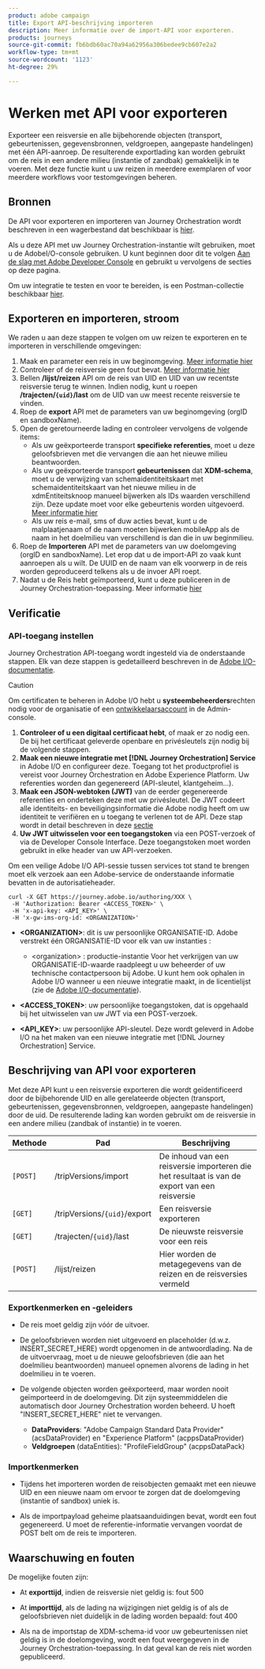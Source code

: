 ```yaml
---
product: adobe campaign
title: Export API-beschrijving importeren
description: Meer informatie over de import-API voor exporteren.
products: journeys
source-git-commit: fb6bdb60ac70a94a62956a306bedee9cb607e2a2
workflow-type: tm+mt
source-wordcount: '1123'
ht-degree: 29%

---
```



# Werken met API voor exporteren

Exporteer een reisversie en alle bijbehorende objecten (transport, gebeurtenissen, gegevensbronnen, veldgroepen, aangepaste handelingen) met één API-aanroep. De resulterende exportlading kan worden gebruikt om de reis in een andere milieu (instantie of zandbak) gemakkelijk in te voeren.
Met deze functie kunt u uw reizen in meerdere exemplaren of voor meerdere workflows voor testomgevingen beheren.


## Bronnen

De API voor exporteren en importeren van Journey Orchestration wordt beschreven in een wagerbestand dat beschikbaar is [hier](https://adobedocs.github.io/JourneyAPI/docs/).

Als u deze API met uw Journey Orchestration-instantie wilt gebruiken, moet u de AdobeI/O-console gebruiken. U kunt beginnen door dit te volgen [Aan de slag met Adobe Developer Console](https://www.adobe.io/apis/experienceplatform/console/docs.html#!AdobeDocs/adobeio-console/master/getting-started.md) en gebruikt u vervolgens de secties op deze pagina.

Om uw integratie te testen en voor te bereiden, is een Postman-collectie beschikbaar [hier](https://raw.githubusercontent.com/AdobeDocs/JourneyAPI/master/postman-collections/Journey-Orchestration_Export-import-API_postman-collection.json).


## Exporteren en importeren, stroom

We raden u aan deze stappen te volgen om uw reizen te exporteren en te importeren in verschillende omgevingen:

1. Maak en parameter een reis in uw beginomgeving. [Meer informatie hier](https://experienceleague.adobe.com/docs/journeys/using/building-journeys/about-journey-building/journey.html)
1. Controleer of de reisversie geen fout bevat. [Meer informatie hier](https://experienceleague.adobe.com/docs/journeys/using/building-journeys/testing-the-journey.html)
1. Bellen **/lijst/reizen** API om de reis van UID en UID van uw recentste reisversie terug te winnen. Indien nodig, kunt u roepen **/trajecten/`{uid}`/last** om de UID van uw meest recente reisversie te vinden.
1. Roep de **export** API met de parameters van uw beginomgeving (orgID en sandboxName).
1. Open de geretourneerde lading en controleer vervolgens de volgende items:
   * Als uw geëxporteerde transport **specifieke referenties**, moet u deze geloofsbrieven met die vervangen die aan het nieuwe milieu beantwoorden.
   * Als uw geëxporteerde transport **gebeurtenissen** dat **XDM-schema**, moet u de verwijzing van schemaidentiteitskaart met schemaidentiteitskaart van het nieuwe milieu in de xdmEntiteitsknoop manueel bijwerken als IDs waarden verschillend zijn. Deze update moet voor elke gebeurtenis worden uitgevoerd. [Meer informatie hier](https://experienceleague.adobe.com/docs/journeys/using/events-journeys/experience-event-schema.html)
   * Als uw reis e-mail, sms of duw acties bevat, kunt u de malplaatjenaam of de naam moeten bijwerken mobileApp als de naam in het doelmilieu van verschillend is dan die in uw beginmilieu.
1. Roep de **Importeren** API met de parameters van uw doelomgeving (orgID en sandboxName). Let erop dat u de import-API zo vaak kunt aanroepen als u wilt. De UUID en de naam van elk voorwerp in de reis worden geproduceerd telkens als u de invoer API roept.
1. Nadat u de Reis hebt geïmporteerd, kunt u deze publiceren in de Journey Orchestration-toepassing. Meer informatie [hier](https://experienceleague.adobe.com/docs/journeys/using/building-journeys/publishing-the-journey.html)


## Verificatie

### API-toegang instellen

Journey Orchestration API-toegang wordt ingesteld via de onderstaande stappen. Elk van deze stappen is gedetailleerd beschreven in de [Adobe I/O-documentatie](https://www.adobe.io/authentication/auth-methods.html#!AdobeDocs/adobeio-auth/master/AuthenticationOverview/ServiceAccountIntegration.md).

>[!CAUTION]
>
>Om certificaten te beheren in Adobe I/O hebt u <b>systeembeheerders</b>rechten nodig voor de organisatie of een [ontwikkelaarsaccount](https://helpx.adobe.com/nl/enterprise/using/manage-developers.html) in de Admin-console.

1. **Controleer of u een digitaal certificaat hebt**, of maak er zo nodig een. De bij het certificaat geleverde openbare en privésleutels zijn nodig bij de volgende stappen.
1. **Maak een nieuwe integratie met [!DNL Journey Orchestration] Service** in Adobe I/O en configureer deze. Toegang tot het productprofiel is vereist voor Journey Orchestration en Adobe Experience Platform. Uw referenties worden dan gegenereerd (API-sleutel, klantgeheim...).
1. **Maak een JSON-webtoken (JWT)** van de eerder gegenereerde referenties en onderteken deze met uw privésleutel. De JWT codeert alle identiteits- en beveiligingsinformatie die Adobe nodig heeft om uw identiteit te verifiëren en u toegang te verlenen tot de API. Deze stap wordt in detail beschreven in deze [sectie](https://www.adobe.io/authentication/auth-methods.html#!AdobeDocs/adobeio-auth/master/JWT/JWT.md)
1. **Uw JWT uitwisselen voor een toegangstoken** via een POST-verzoek of via de Developer Console Interface. Deze toegangstoken moet worden gebruikt in elke header van uw API-verzoeken.

Om een veilige Adobe I/O API-sessie tussen services tot stand te brengen moet elk verzoek aan een Adobe-service de onderstaande informatie bevatten in de autorisatieheader.

```
curl -X GET https://journey.adobe.io/authoring/XXX \
 -H 'Authorization: Bearer <ACCESS_TOKEN>' \
 -H 'x-api-key: <API_KEY>' \
 -H 'x-gw-ims-org-id: <ORGANIZATION>'
```

* **&lt;ORGANIZATION>**: dit is uw persoonlijke ORGANISATIE-ID. Adobe verstrekt één ORGANISATIE-ID voor elk van uw instanties :

   * &lt;organization> : productie-instantie
   Voor het verkrijgen van uw ORGANISATIE-ID-waarde raadpleegt u uw beheerder of uw technische contactpersoon bij Adobe. U kunt hem ook ophalen in Adobe I/O wanneer u een nieuwe integratie maakt, in de licentielijst (zie de [Adobe I/O-documentatie](https://www.adobe.io/authentication.html)).

* **&lt;ACCESS_TOKEN>**: uw persoonlijke toegangstoken, dat is opgehaald bij het uitwisselen van uw JWT via een POST-verzoek.

* **&lt;API_KEY>**: uw persoonlijke API-sleutel. Deze wordt geleverd in Adobe I/O na het maken van een nieuwe integratie met [!DNL Journey Orchestration] Service.



## Beschrijving van API voor exporteren

Met deze API kunt u een reisversie exporteren die wordt geïdentificeerd door de bijbehorende UID en alle gerelateerde objecten (transport, gebeurtenissen, gegevensbronnen, veldgroepen, aangepaste handelingen) door de uid.
De resulterende lading kan worden gebruikt om de reisversie in een andere milieu (zandbak of instantie) in te voeren.

| Methode | Pad | Beschrijving |
|---|---|---|
| `[POST]` | /tripVersions/import | De inhoud van een reisversie importeren die het resultaat is van de export van een reisversie |
| `[GET]` | /tripVersions/`{uid}`/export | Een reisversie exporteren |
| `[GET]` | /trajecten/`{uid}`/last | De nieuwste reisversie voor een reis |
| `[POST]` | /lijst/reizen | Hier worden de metagegevens van de reizen en de reisversies vermeld |


### Exportkenmerken en -geleiders

* De reis moet geldig zijn vóór de uitvoer.

* De geloofsbrieven worden niet uitgevoerd en placeholder (d.w.z. INSERT_SECRET_HERE) wordt opgenomen in de antwoordlading.
Na de de uitvoervraag, moet u de nieuwe geloofsbrieven (die aan het doelmilieu beantwoorden) manueel opnemen alvorens de lading in het doelmilieu in te voeren.

* De volgende objecten worden geëxporteerd, maar worden nooit geïmporteerd in de doelomgeving. Dit zijn systeemmiddelen die automatisch door Journey Orchestration worden beheerd. U hoeft &quot;INSERT_SECRET_HERE&quot; niet te vervangen.
   * **DataProviders**: &quot;Adobe Campaign Standard Data Provider&quot; (acsDataProvider) en &quot;Experience Platform&quot; (acppsDataProvider)
   * **Veldgroepen** (dataEntities): &quot;ProfileFieldGroup&quot; (acppsDataPack)



### Importkenmerken

* Tijdens het importeren worden de reisobjecten gemaakt met een nieuwe UID en een nieuwe naam om ervoor te zorgen dat de doelomgeving (instantie of sandbox) uniek is.

* Als de importpayload geheime plaatsaanduidingen bevat, wordt een fout gegenereerd. U moet de referentie-informatie vervangen voordat de POST belt om de reis te importeren.

## Waarschuwing en fouten

De mogelijke fouten zijn:

* At **exporttijd**, indien de reisversie niet geldig is: fout 500

* At **importtijd**, als de lading na wijzigingen niet geldig is of als de geloofsbrieven niet duidelijk in de lading worden bepaald: fout 400

* Als na de importstap de XDM-schema-id voor uw gebeurtenissen niet geldig is in de doelomgeving, wordt een fout weergegeven in de Journey Orchestration-toepassing. In dat geval kan de reis niet worden gepubliceerd.